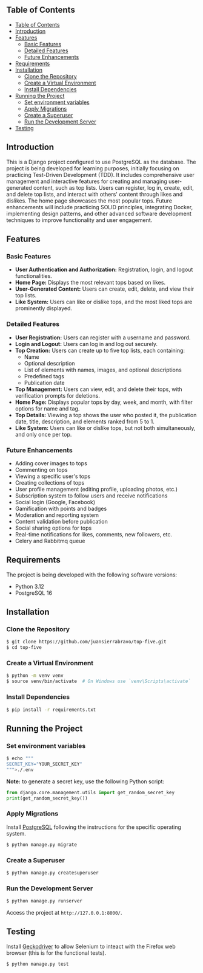 ## Table of Contents

- [Table of Contents](#table-of-contents)
- [Introduction](#introduction)
- [Features](#features)
  - [Basic Features](#basic-features)
  - [Detailed Features](#detailed-features)
  - [Future Enhancements](#future-enhancements)
- [Requirements](#requirements)
- [Installation](#installation)
  - [Clone the Repository](#clone-the-repository)
  - [Create a Virtual Environment](#create-a-virtual-environment)
  - [Install Dependencies](#install-dependencies)
- [Running the Project](#running-the-project)
  - [Set environment variables](#set-environment-variables)
  - [Apply Migrations](#apply-migrations)
  - [Create a Superuser](#create-a-superuser)
  - [Run the Development Server](#run-the-development-server)
- [Testing](#testing)

## Introduction
This is a Django project configured to use PostgreSQL as the database. The project is being developed for learning purposes, initially focusing on practicing Test-Driven Development (TDD). It includes comprehensive user management and interactive features for creating and managing user-generated content, such as top lists. Users can register, log in, create, edit, and delete top lists, and interact with others' content through likes and dislikes. The home page showcases the most popular tops. Future enhancements will include practicing SOLID principles, integrating Docker, implementing design patterns, and other advanced software development techniques to improve functionality and user engagement.



## Features
### Basic Features
- **User Authentication and Authorization:** Registration, login, and logout functionalities.
- **Home Page:** Displays the most relevant tops based on likes.
- **User-Generated Content:** Users can create, edit, delete, and view their top lists.
- **Like System:** Users can like or dislike tops, and the most liked tops are prominently displayed.

### Detailed Features
- **User Registration:** Users can register with a username and password.
- **Login and Logout:** Users can log in and log out securely.
- **Top Creation:** Users can create up to five top lists, each containing:
  - Name
  - Optional description
  - List of elements with names, images, and optional descriptions
  - Predefined tags
  - Publication date
- **Top Management:** Users can view, edit, and delete their tops, with verification prompts for deletions.
- **Home Page:** Displays popular tops by day, week, and month, with filter options for name and tag.
- **Top Details:** Viewing a top shows the user who posted it, the publication date, title, description, and elements ranked from 5 to 1.
- **Like System:** Users can like or dislike tops, but not both simultaneously, and only once per top.

### Future Enhancements
- Adding cover images to tops
- Commenting on tops
- Viewing a specific user's tops
- Creating collections of tops
- User profile management (editing profile, uploading photos, etc.)
- Subscription system to follow users and receive notifications
- Social login (Google, Facebook)
- Gamification with points and badges
- Moderation and reporting system
- Content validation before publication
- Social sharing options for tops
- Real-time notifications for likes, comments, new followers, etc.
- Celery and Rabbitmq queue

## Requirements
The project is being developed with the following software versions:
- Python 3.12
- PostgreSQL 16

## Installation
### Clone the Repository
```bash
$ git clone https://github.com/juansierrabravo/top-five.git
$ cd top-five
```

### Create a Virtual Environment
```bash
$ python -m venv venv
$ source venv/bin/activate  # On Windows use `venv\Scripts\activate`
```

### Install Dependencies
```bash
$ pip install -r requirements.txt
```

## Running the Project
### Set environment variables
```bash
$ echo """
SECRET_KEY="YOUR_SECRET_KEY"
""">./.env
```
**Note:** to generate a secret key, use the following Python script:
```python
from django.core.management.utils import get_random_secret_key
print(get_random_secret_key())
```

### Apply Migrations
Install [PostgreSQL](https://www.postgresql.org/download/) following the instructions for the specific operating system.

```bash
$ python manage.py migrate
```

### Create a Superuser
```bash
$ python manage.py createsuperuser
```

### Run the Development Server
```bash
$ python manage.py runserver
```

Access the project at `http://127.0.0.1:8000/`.

## Testing
Install [Geckodriver](https://github.com/mozilla/geckodriver) to allow Selenium to inteact with the Firefox web browser (this is for the functional tests).

```bash
$ python manage.py test
```
